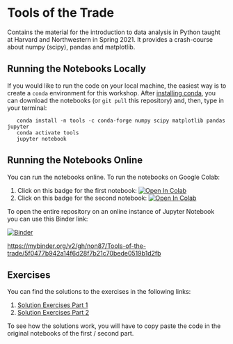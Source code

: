 # Tools of the Trade

Contains the material for the introduction to data analysis in Python taught at Harvard and Northwestern in Spring 2021. It provides a crash-course about numpy (scipy), pandas and matplotlib. 

## Running the Notebooks Locally

If you would like to run the code on your local machine, the easiest way is to create a `conda` environment for this workshop. After [installing conda](https://docs.anaconda.com/anaconda/install/), you can download the notebooks (or `git pull` this repository) and, then, type in your terminal:


       conda install -n tools -c conda-forge numpy scipy matplotlib pandas jupyter
       conda activate tools
       jupyter notebook

## Running the Notebooks Online

You can run the notebooks online. To run the notebooks on Google Colab:

1. Click on this badge for the first notebook:  <a href="https://colab.research.google.com/drive/1nLEw1rC63RGXrPwJT1qGKIcTjTUUfc0N"> <img src="https://colab.research.google.com/assets/colab-badge.svg" alt="Open In Colab"/></a>
2. Click on this badge for the second notebook:  <a href="https://colab.research.google.com/drive/1sLvbp7ELU3VYV_EsB6Ac80AXxj78EdZf"> <img src="https://colab.research.google.com/assets/colab-badge.svg" alt="Open In Colab"/></a>

To open the entire repository on an online instance of Jupyter Notebook you can use this Binder link:

[![Binder](https://mybinder.org/badge_logo.svg)](https://mybinder.org/v2/gh/non87/Tools-of-the-trade/5f0477b942a14f6d28f7b21c70bede0519b1d2fb)




https://mybinder.org/v2/gh/non87/Tools-of-the-trade/5f0477b942a14f6d28f7b21c70bede0519b1d2fb

## Exercises

You can find the solutions to the exercises in the following links:

1.   [Solution Exercises Part 1](./solutions/solutions_first_part.ipynb)
2.   [Solution Exercises Part 2](./solutions/solutions_second_part.ipynb)

To see how the solutions work, you will have to copy paste the code in the original notebooks of the first / second part.


